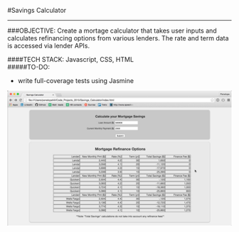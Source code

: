 #Savings Calculator
***

###OBJECTIVE: Create a mortage calculator that takes user inputs and calculates refinancing options from various lenders. The rate and term data is accessed via lender APIs. 
<br>

####TECH STACK: Javascript, CSS, HTML
<br>
#####TO-DO:
<ul>
<li>write full-coverage tests using Jasmine</li>
</ul>


![image](web_page.jpg)
